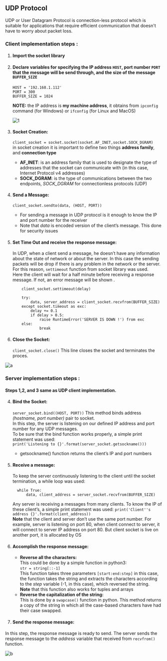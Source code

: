 ## UDP Protocol
UDP or User Datagram Protocol is connection-less protocol which is suitable for applications that require efficient communication that doesn't have to worry about packet loss.

### Client implementation steps :
1. #### Import the socket library
2. #### Declare variables for specifying the IP address `HOST`, port number `PORT` that the message will be send through, and the size of the message `BUFFER_SIZE`<br>
    ```
    HOST = '192.168.1.112'
    PORT = 300
    BUFFER_SIZE = 1024
    ```
    **NOTE:** the IP address is __my machine address__, it obtains from `ipconfig` command (for Windows) or `ifconfig` (for Linux and MacOS)
    
    ![1](https://user-images.githubusercontent.com/27064594/53001224-d058cb00-3432-11e9-8263-9b6f79e78911.PNG)
3. #### Socket Creation:<br>
    ```client_socket = socket.socket(socket.AF_INET,socket.SOCK_DGRAM)```<br>
    in socket creation it is important to define two things **address family**, and **connection type**
      - **AF_INET**: is an address family that is used to designate the type of addresses that the socket can communicate with (in this case, Internet Protocol v4 addresses)
      - **SOCK_DGRAM**: is the type of communications between the two endpoints, _SOCK_DGRAM_ for connectionless protocols (UDP)
4. #### Send a Message:<br>
    ```client_socket.sendto(data, (HOST, PORT))```
    - For sending a message in UDP protocol is it enough to know the IP and port number for the receiver 
    - Note that _data_ is encoded version of the client’s message. This done for security issues
5. #### Set Time Out and receive the response message:<br>
    In UDP, when a client send a message, he doesn’t have any information about the state of network or about the server. In this case the sending packets will be drop if there is any problem in the network or the server. For this reason, ```settimeout``` function from socket library was used.<br>
    Here the client will wait for a half minute before receiving a response message. If not, an error message will be shown .<br>
    ```
        client_socket.settimeout(delay)
    
        try:
            data, server_address = client_socket.recvfrom(BUFFER_SIZE)
        except socket.timeout as exc:
            delay += 0.1
            if delay > 0.5:
                raise RuntimeError('SERVER IS DOWN !') from exc
        else:
                break
    ```
6. #### Close the Socket:<br>
    ```client_socket.close()``` This line closes the socket and terminates the proces.
    

![a](https://user-images.githubusercontent.com/27064594/53013506-a1505280-344e-11e9-95c7-ac434688941e.PNG)
    
    
    
 ### Server implementation steps :
 #### Steps 1,2, and 3 same as UDP client implementation.<br>
4. #### Bind the Socket:<br>
    ```server_socket.bind((HOST, PORT))``` This method binds address _(hostname, port number)_ pair to socket.<br>
      In this step, the server is listening on our defined IP address and port number for any UDP messages.<br>
      To be sure that the bind function works properly, a simple print statement was used:<br>
    ```print('Listening to {}'.format(server_socket.getsockname()))```
      - getsockname() function returns the client’s IP and port numbers

5. #### Receive a message:<br>
    To keep the server continuously listening to the client until the socket termination, a while loop was used:
      ```
        while True:
            data, client_address = server_socket.recvfrom(BUFFER_SIZE)
      ``` 
      Any server is receiving a messages from many clients. To know the IP of these client’s, a simple print statement was used: 
      ```print('Client''s address {}'.format(client_address))```<br>
      **Note** that the client and server don’t use the same port number. For example, server is listening on port 80, when client connect to server, it will connect to server IP address on port 80. But client socket is live on another port, it is allocated by OS
6. #### Accomplish the response message:<br>
      - **Reverse all the characters:**<br>
        This could be done by a simple function in python3:<br>
        ```str = string[::-1]```<br>
        This function takes three parameters ```[start:end:step]``` in this case, the function takes the string and extracts the characters according to the *step* variable (-1, in this case), which reversed the string.<br>
        **Note** that this function also works for tuples and arrays
      - **Reverse the capitalization of the string:**<br>
        This is done by a ```swapcase()``` function in python. This method returns a copy of the string in which all the case-based characters have had their case swapped.
7. #### Send the response message:<br>
In this step, the response message is ready to send. The server sends the response message to the *address* variable that received from ```recvfrom()``` function.

![b](https://user-images.githubusercontent.com/27064594/53013507-a1e8e900-344e-11e9-9f38-b60d9896fa3d.PNG)


